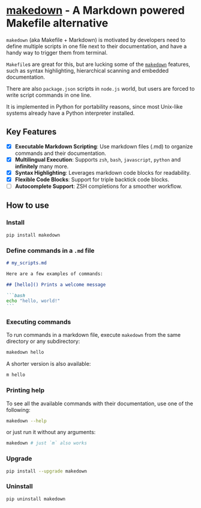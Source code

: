 # [makedown]() - A Markdown powered Makefile alternative

`makedown` (aka Makefile + Markdown) is motivated by developers need to define
multiple scripts in one file next to their documentation, and have a handy way
to trigger them from terminal.

`Makefile`s are great for this, but are lucking some of the
[`makedown`](https://github.com/tzador/makedown) features, such as syntax
highlighting, hierarchical scanning and embedded documentation.

There are also `package.json` scripts in `node.js` world, but users are forced
to write script commands in one line.

It is implemented in Python for portability reasons, since most Unix-like
systems already have a Python interpreter installed.

## Key Features

- [x] **Executable Markdown Scripting**: Use markdown files (.md) to organize
      commands and their documentation.
- [x] **Multilingual Execution**: Supports `zsh`, `bash`, `javascript`, `python`
      and **infinitely** many more.
- [x] **Syntax Highlighting**: Leverages markdown code blocks for readability.
- [x] **Flexible Code Blocks**: Support for triple backtick code blocks.
- [ ] **Autocomplete Support**: ZSH completions for a smoother workflow.

## How to use

### Install

```bash
pip install makedown
```

### Define commands in a `.md` file

````markdown
# my_scripts.md

Here are a few examples of commands:

## [hello]() Prints a welcome message

```bash
echo "hello, world!"
```
````

### Executing commands

To run commands in a markdown file, execute `makedown` from the same directory
or any subdirectory:

```bash
makedown hello
```

A shorter version is also available:

```bash
m hello
```

### Printing help

To see all the available commands with their documentation, use one of the
following:

```bash
makedown --help
```

or just run it without any arguments:

```bash
makedown # just `m` also works
```

### Upgrade

```bash
pip install --upgrade makedown
```

### Uninstall

```bash
pip uninstall makedown
```
